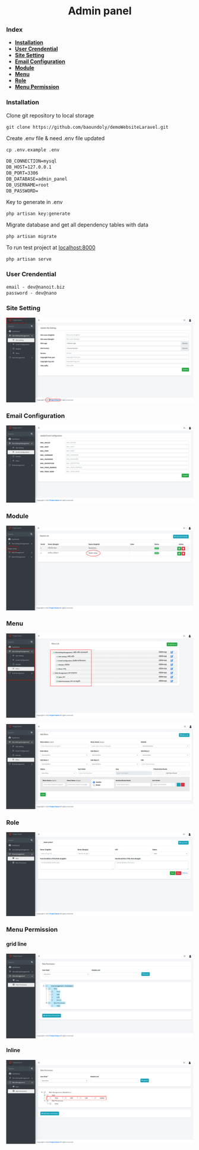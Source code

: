  <h1 align='center'>Admin panel</h1>

<h3>Index</h3>

- **[Installation](#Installation)**
- **[User Crendential](#UserCrendential)**
- **[Site Setting](#SiteSetting)**
- **[Email Configuration](#EmailConfiguration)**
- **[Module](#Module)**
- **[Menu](#Menu)**
- **[Role](#Role)**
- **[Menu Permission](#MenuPermission)**

 <h3 id="Installation">Installation</h3>

Clone git repository to local storage
```
git clone https://github.com/baoundoly/demoWebsiteLaravel.git
```
Create .env file & need .env file updated
```
cp .env.example .env
```
```
DB_CONNECTION=mysql
DB_HOST=127.0.0.1
DB_PORT=3306
DB_DATABASE=admin_panel
DB_USERNAME=root
DB_PASSWORD=
```
Key to generate in .env
```
php artisan key:generate
```
Migrate database and get all dependency tables with data
```
php artisan migrate
```
To run test project at [localhost:8000](http://localhost:8000)
```
php artisan serve
```
<h3 id="UserCrendential">User Crendential</h3>

```
email - dev@nanoit.biz
password - dev@nano
```

<h3 id="SiteSetting">Site Setting</h3>

![Site Setting](public/markdown/site_setting.png)

<h3 id="EmailConfiguration">Email Configuration</h3>

![Email Configuration](public/markdown/email_config.png)

<h3 id="Module">Module</h3>

![Module](public/markdown/module.png)

<h3 id="Menu">Menu</h3>

![MenuList](public/markdown/menu_list.png)

![MenuAdd](public/markdown/menu_add.png)

<h3 id="RoleAdd">Role</h3>

![RoleAdd](public/markdown/role_add.png)

<h3 id="MenuPermission">Menu Permission</h3>

#### grid line

![MenuPermission](public/markdown/menu_permission.png)

#### Inline

![MenuPermissionInline](public/markdown/menu_permission_inline.png)
